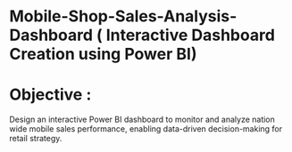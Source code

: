 # Mobile-Shop-Sales-Analysis-Dashboard ( Interactive Dashboard Creation using Power BI)

# Objective :
Design an interactive Power BI dashboard to monitor and analyze nation wide mobile sales performance, enabling data-driven decision-making for retail strategy.

